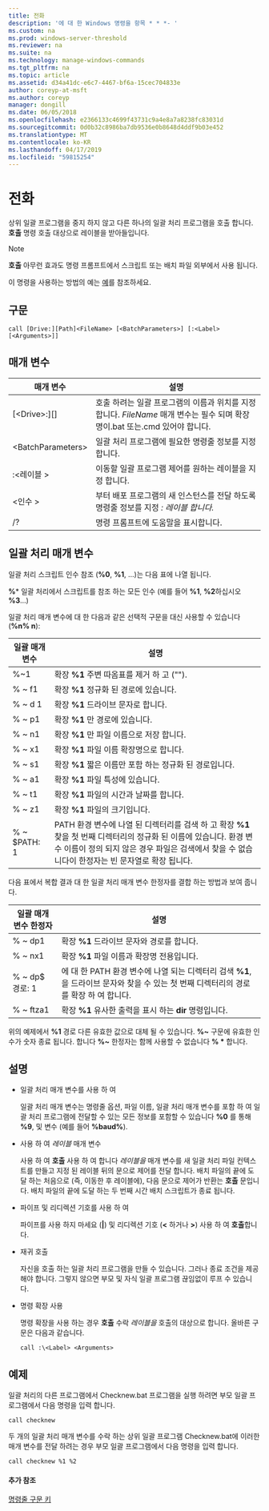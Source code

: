 ```yaml
---
title: 전화
description: '에 대 한 Windows 명령을 항목 * * *- '
ms.custom: na
ms.prod: windows-server-threshold
ms.reviewer: na
ms.suite: na
ms.technology: manage-windows-commands
ms.tgt_pltfrm: na
ms.topic: article
ms.assetid: d34a41dc-e6c7-4467-bf6a-15cec704833e
author: coreyp-at-msft
ms.author: coreyp
manager: dongill
ms.date: 06/05/2018
ms.openlocfilehash: e2366133c4699f43731c9a4e8a7a8238fc83031d
ms.sourcegitcommit: 0d0b32c8986ba7db9536e0b8648d4ddf9b03e452
ms.translationtype: MT
ms.contentlocale: ko-KR
ms.lasthandoff: 04/17/2019
ms.locfileid: "59815254"
---
```

# <a name="call"></a>전화



상위 일괄 프로그램을 중지 하지 않고 다른 하나의 일괄 처리 프로그램을 호출 합니다. **호출** 명령 호출 대상으로 레이블을 받아들입니다.

> [!NOTE]
> **호출** 아무런 효과도 명령 프롬프트에서 스크립트 또는 배치 파일 외부에서 사용 됩니다.

이 명령을 사용하는 방법의 예는 [예](#BKMK_examples)를 참조하세요.

## <a name="syntax"></a>구문

```
call [Drive:][Path]<FileName> [<BatchParameters>] [:<Label> [<Arguments>]]
```

## <a name="parameters"></a>매개 변수

|매개 변수|설명|
|---------|-----------|
|[\<Drive>:][<Path>]<FileName>|호출 하려는 일괄 프로그램의 이름과 위치를 지정 합니다. *FileName* 매개 변수는 필수 되며 확장명이.bat 또는.cmd 있어야 합니다.|
|\<BatchParameters>|일괄 처리 프로그램에 필요한 명령줄 정보를 지정 합니다.|
|:\<레이블 >|이동할 일괄 프로그램 제어를 원하는 레이블을 지정 합니다.|
|\<인수 >|부터 배포 프로그램의 새 인스턴스를 전달 하도록 명령줄 정보를 지정 *: 레이블 합니다.*|
|/?|명령 프롬프트에 도움말을 표시합니다.|

## <a name="batch-parameters"></a>일괄 처리 매개 변수

일괄 처리 스크립트 인수 참조 (**%0**, **%1**, ...)는 다음 표에 나열 됩니다.

**%*** 일괄 처리에서 스크립트를 참조 하는 모든 인수 (예를 들어 **%1**, **%2**하십시오 **%3**...)

일괄 처리 매개 변수에 대 한 다음과 같은 선택적 구문을 대신 사용할 수 있습니다 (**%n% n**):

|일괄 매개 변수|설명|
|---------------|-----------|
|%~1|확장 **%1** 주변 따옴표를 제거 하 고 ("").|
|% ~ f1|확장 **%1** 정규화 된 경로에 있습니다.|
|% ~ d 1|확장 **%1** 드라이브 문자로 합니다.|
|% ~ p1|확장 **%1** 만 경로에 있습니다.|
|% ~ n1|확장 **%1** 만 파일 이름으로 저장 합니다.|
|% ~ x1|확장 **%1** 파일 이름 확장명으로 합니다.|
|% ~ s1|확장 **%1** 짧은 이름만 포함 하는 정규화 된 경로입니다.|
|% ~ a1|확장 **%1** 파일 특성에 있습니다.|
|% ~ t1|확장 **%1** 파일의 시간과 날짜를 합니다.|
|% ~ z1|확장 **%1** 파일의 크기입니다.|
|% ~ $PATH: 1|PATH 환경 변수에 나열 된 디렉터리를 검색 하 고 확장 **%1** 찾을 첫 번째 디렉터리의 정규화 된 이름에 있습니다. 환경 변수 이름이 정의 되지 않은 경우 파일은 검색에서 찾을 수 없습니다이 한정자는 빈 문자열로 확장 됩니다.|

다음 표에서 복합 결과 대 한 일괄 처리 매개 변수 한정자를 결합 하는 방법과 보여 줍니다.

|일괄 매개 변수 한정자|설명|
|-----------------------------|-----------|
|% ~ dp1|확장 **%1** 드라이브 문자와 경로를 합니다.|
|% ~ nx1|확장 **%1** 파일 이름과 확장명 전용입니다.|
|% ~ dp$ 경로: 1|에 대 한 PATH 환경 변수에 나열 되는 디렉터리 검색 **%1**, 을 드라이브 문자와 찾을 수 있는 첫 번째 디렉터리의 경로를 확장 하 여 합니다.|
|% ~ ftza1|확장 **%1** 유사한 출력을 표시 하는 **dir** 명령입니다.|

위의 예제에서 **%1** 경로 다른 유효한 값으로 대체 될 수 있습니다. **%~**  구문에 유효한 인수가 숫자 종료 됩니다. 합니다 **%~** 한정자는 함께 사용할 수 없습니다 **% \*** 합니다.

## <a name="remarks"></a>설명

-   일괄 처리 매개 변수를 사용 하 여

    일괄 처리 매개 변수는 명령줄 옵션, 파일 이름, 일괄 처리 매개 변수를 포함 하 여 일괄 처리 프로그램에 전달할 수 있는 모든 정보를 포함할 수 있습니다 **%0** 를 통해 **%9**, 및 변수 (예를 들어 **%baud%**).
-   사용 하 여 *레이블* 매개 변수

    사용 하 여 **호출** 사용 하 여 합니다 *레이블을* 매개 변수를 새 일괄 처리 파일 컨텍스트를 만들고 지정 된 레이블 뒤의 문으로 제어를 전달 합니다. 배치 파일의 끝에 도달 하는 처음으로 (즉, 이동한 후 레이블에), 다음 문으로 제어가 반환는 **호출** 문입니다. 배치 파일의 끝에 도달 하는 두 번째 시간 배치 스크립트가 종료 됩니다.
-   파이프 및 리디렉션 기호를 사용 하 여

    파이프를 사용 하지 마세요 (**|**) 및 리디렉션 기호 (**<** 하거나 **>**) 사용 하 여 **호출**합니다.
-   재귀 호출

    자신을 호출 하는 일괄 처리 프로그램을 만들 수 있습니다. 그러나 종료 조건을 제공 해야 합니다. 그렇지 않으면 부모 및 자식 일괄 프로그램 끊임없이 루프 수 있습니다.
-   명령 확장 사용

    명령 확장을 사용 하는 경우 **호출** 수락 *레이블을* 호출의 대상으로 합니다. 올바른 구문은 다음과 같습니다.

    `call :\<Label> <Arguments>`

## <a name="BKMK_examples"></a>예제

일괄 처리의 다른 프로그램에서 Checknew.bat 프로그램을 실행 하려면 부모 일괄 프로그램에서 다음 명령을 입력 합니다.
```
call checknew
```
두 개의 일괄 처리 매개 변수를 수락 하는 상위 일괄 프로그램 Checknew.bat에 이러한 매개 변수를 전달 하려는 경우 부모 일괄 프로그램에서 다음 명령을 입력 합니다.
```
call checknew %1 %2
```

#### <a name="additional-references"></a>추가 참조

[명령줄 구문 키](command-line-syntax-key.md)